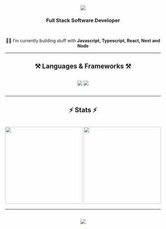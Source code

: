 <h1 align="center">
    <img src="https://readme-typing-svg.herokuapp.com/?font=Righteous&size=35&center=true&vCenter=true&width=500&height=70&duration=4000&lines=Greetings!+👋;+I'm+Matheus+Duarte!;" />
</h1>

<h3 align="center">Full Stack Software Developer</h3>

<br/>

<div align="center"> 
  
 🧑‍💻 I’m currently building stuff with **Javascript, Typescript, React, Next and Node**
 
</div>
 
<!--  
<div align="center"> 
  <a href="/">
    <img src="https://img.shields.io/badge/Gmail-333333?style=for-the-badge&logo=gmail&logoColor=red" />
  </a>
  <a href="/">
    <img src="https://img.shields.io/badge/LinkedIn-0077B5?style=for-the-badge&logo=linkedin&logoColor=white" target="_blank" />
  </a>
  <a href="/">
     <img src="https://img.shields.io/badge/Portfolio-FF5722?style=for-the-badge&logo=todoist&logoColor=white" target="_blank" />
  </a>
</div> 
-->
 <hr/>
 
<h2 align="center">⚒️ Languages & Frameworks ⚒️</h2>
<br/>
<div align="center">
    <img src="https://skillicons.dev/icons?i=html,css,javascript,typescript,react,next,nodejs,express" />
    <img src="https://skillicons.dev/icons?i=mysql,mongodb,git" /><br>
</div>

<br/>
<hr/>

<h2 align="center">⚡ Stats ⚡</h2>
<br>
<div align=center>
  <img height="250em" src="https://github-readme-stats.vercel.app/api?username=matheusduartedevs&count_private=true&show_icons=true&theme=dark"/>
  <img height="250em" src="https://github-readme-stats.vercel.app/api/top-langs/?username=matheusduartedevs&count_private=true&hide=HTML,css,scss,nix,roff,rescript&how_icons=true&theme=dark"/>
  <br/>
</div>

<hr>
<br>
<div align=center>
  <img src="https://github.com/user-attachments/assets/cb0b3d81-ba6e-41ef-b101-f04e9934f8f9"/>
</div>
